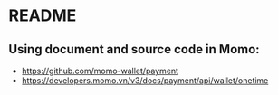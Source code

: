 # README

## Using document and source code in Momo:
* https://github.com/momo-wallet/payment
* https://developers.momo.vn/v3/docs/payment/api/wallet/onetime

